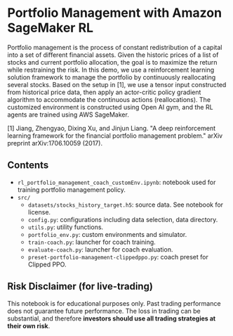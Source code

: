 # Portfolio Management with Amazon SageMaker RL

Portfolio management is the process of constant redistribution of a capital into a set of different financial assets. Given the historic prices of a list of stocks and current portfolio allocation, the goal is to maximize the return while restraining the risk. In this demo, we use a reinforcement learning solution framework to manage the portfolio by continuously reallocating several stocks. Based on the setup in [1], we use a tensor input constructed from historical price data, then apply an actor-critic policy gradient algorithm to accommodate the continuous actions (reallocations). The customized environment is constructed using Open AI gym, and the RL agents are trained using AWS SageMaker.

[1] Jiang, Zhengyao, Dixing Xu, and Jinjun Liang. "A deep reinforcement learning framework for the financial portfolio management problem." arXiv preprint arXiv:1706.10059 (2017).

## Contents

* `rl_portfolio_management_coach_customEnv.ipynb`: notebook used for training portfolio management policy.
* `src/`
  * `datasets/stocks_history_target.h5`: source data. See notebook for license.
  * `config.py`: configurations including data selection, data directory.
  * `utils.py`: utility functions.
  * `portfolio_env.py`: custom environments and simulator.
  * `train-coach.py`: launcher for coach training.
  * `evaluate-coach.py`: launcher for coach evaluation.
  * `preset-portfolio-management-clippedppo.py`: coach preset for Clipped PPO.


## Risk Disclaimer (for live-trading)

This notebook is for educational purposes only. Past trading performance does not guarantee future performance. The loss in trading can be substantial, and therefore 
**investors should use all trading strategies at their own risk**.
